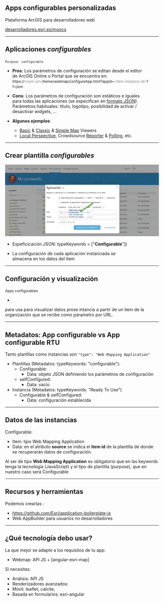 <!-- .slide: class="title" -->

## Apps configurables personalizadas
Plataforma ArcGIS para desarrolladores web

[desarrolladores.esri.es/moocs](http://desarrolladores.esri.es/moocs)

---

<!-- .slide: class="section" -->

##  Aplicaciones *configurables*
<small>```Purpose: configurable```</small>

* **Pros**: Los parámetros de configuración se editan desde el editor <br>
de ArcGIS Online o Portal que se encuentra en:<br>
<small>https://<span style="color:gray">&lt;root-url&gt;</span>/home/webmap/configureApp.html?appid=<span style="color:gray">&lt;item-instance-id&gt;</span>?f=json</small>

* **Cons**: Los parámetros de configuración son estáticos e iguales <br>
	para todas las aplicaciones (se especifican en [formato JSON](http://doc.arcgis.com/es/arcgis-online/create-maps/configurable-templates.htm)). <br>Parámetros habituales:
	título, logotipo, posibilidad de activar /<br>desactivar widgets, ...

* **Algunos ejemplos**:
	* [Basic](http://www.arcgis.com/home/item.html?id=b17113eb9535427db477777f86f25d63) & [Classic](http://www.arcgis.com/home/item.html?id=f232cac140a8495f9990cc9d2bb66dd9) & [Simple Map](http://www.arcgis.com/home/item.html?id=9ae78842d98a4178bd4a794449324349) Viewers
	* [Local Perspective](http://www.arcgis.com/home/item.html?id=6e02b538bea841ed858ef9f52709b655), Crowdsource [Reporter](http://www.arcgis.com/home/item.html?id=74b016cef7db42b28599adc5a14b010c)
	& [Polling](http://www.arcgis.com/home/item.html?id=bb3fcf7c3d804271bfd7ac6f48290fcf), etc.

---

<!-- .slide: class="section" -->
##  Crear plantilla *configurables*

[![map-viewer](../../images/create-configurable-app.png)](http://www.arcgis.com/home/item.html?id=b17113eb9535427db477777f86f25d63)

* Espeficicación JSON: typeKeywords = ["**Configurable**"])

* La configuración de cada aplicación instanciada se <br>
almacena en los datos del item


---

<!-- .slide: class="section" -->
## Configuración y visualización
<small>Apps configurables</small>

*
 para usa para visualizar datos prose intancia a partir de un item de la organización que se recibe como párametro por URL.

---

<!-- .slide: class="section" -->

## Metadatos: App configurable vs App configurable RTU
Tanto plantllas como instancias son ```"type": "Web Mapping Application"```
* Plantillas (Metadatos: typeKeywords: "configurable"):
	* Configurable:
		* Data: objeto JSON definiendo los parámetros de configuración
	* selfConfigured:
		* Data: vacío
* Instancia (Metadatos: typeKeywords: "Ready To Use")
	* Configurable & selfConfigured:
		* Data: configuración establecida

---

<!-- .slide: class="section" -->

## Datos de las instancias
Configurable:
* Item: tipo Web Mapping Application
* Data: en el atributo **source** se indica el **item id** de la plantilla
de donde se recuperarán datos de configuración.

Al ser de tipo **Web Mapping Application** es obligatorio que en las keywords
tenga la tecnología (JavaScript) y el tipo de plantilla (purpose), que en nuestro
caso será Configurable

---

<!-- .slide: class="section" -->

## Recursos y herramientas
Podemos crearlas :
* https://github.com/Esri/application-boilerplate-js
* Web AppBuilder para usuarios no desarrolladores

---

<!-- .slide: class="section" -->

## ¿Qué tecnología debo usar?
La que mejor se adapte a los requisitos de tu app:
* Webmap: API JS + [angular-esri-map]

Si necesitas:
* Análisis: API JS
* Renderizadores avanzados:
* Móvil: leaflet, calcite,
* Basada en formularios: esri-angular
